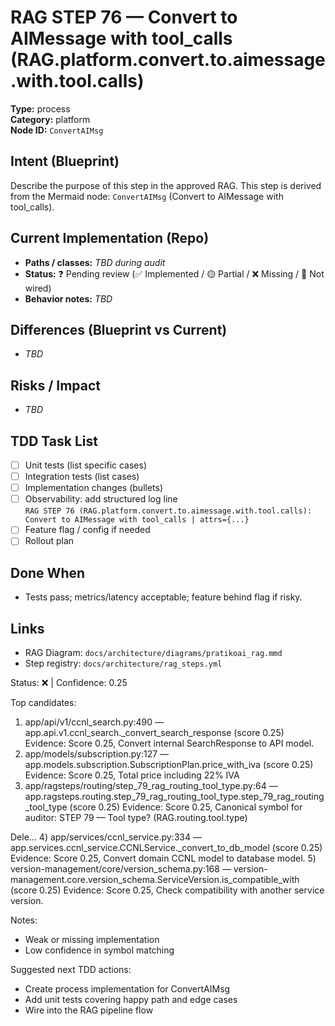 # RAG STEP 76 — Convert to AIMessage with tool_calls (RAG.platform.convert.to.aimessage.with.tool.calls)

**Type:** process  
**Category:** platform  
**Node ID:** `ConvertAIMsg`

## Intent (Blueprint)
Describe the purpose of this step in the approved RAG. This step is derived from the Mermaid node: `ConvertAIMsg` (Convert to AIMessage with tool_calls).

## Current Implementation (Repo)
- **Paths / classes:** _TBD during audit_
- **Status:** ❓ Pending review (✅ Implemented / 🟡 Partial / ❌ Missing / 🔌 Not wired)
- **Behavior notes:** _TBD_

## Differences (Blueprint vs Current)
- _TBD_

## Risks / Impact
- _TBD_

## TDD Task List
- [ ] Unit tests (list specific cases)
- [ ] Integration tests (list cases)
- [ ] Implementation changes (bullets)
- [ ] Observability: add structured log line  
  `RAG STEP 76 (RAG.platform.convert.to.aimessage.with.tool.calls): Convert to AIMessage with tool_calls | attrs={...}`
- [ ] Feature flag / config if needed
- [ ] Rollout plan

## Done When
- Tests pass; metrics/latency acceptable; feature behind flag if risky.

## Links
- RAG Diagram: `docs/architecture/diagrams/pratikoai_rag.mmd`
- Step registry: `docs/architecture/rag_steps.yml`


<!-- AUTO-AUDIT:BEGIN -->
Status: ❌  |  Confidence: 0.25

Top candidates:
1) app/api/v1/ccnl_search.py:490 — app.api.v1.ccnl_search._convert_search_response (score 0.25)
   Evidence: Score 0.25, Convert internal SearchResponse to API model.
2) app/models/subscription.py:127 — app.models.subscription.SubscriptionPlan.price_with_iva (score 0.25)
   Evidence: Score 0.25, Total price including 22% IVA
3) app/ragsteps/routing/step_79_rag_routing_tool_type.py:64 — app.ragsteps.routing.step_79_rag_routing_tool_type.step_79_rag_routing_tool_type (score 0.25)
   Evidence: Score 0.25, Canonical symbol for auditor: STEP 79 — Tool type? (RAG.routing.tool.type)

Dele...
4) app/services/ccnl_service.py:334 — app.services.ccnl_service.CCNLService._convert_to_db_model (score 0.25)
   Evidence: Score 0.25, Convert domain CCNL model to database model.
5) version-management/core/version_schema.py:168 — version-management.core.version_schema.ServiceVersion.is_compatible_with (score 0.25)
   Evidence: Score 0.25, Check compatibility with another service version.

Notes:
- Weak or missing implementation
- Low confidence in symbol matching

Suggested next TDD actions:
- Create process implementation for ConvertAIMsg
- Add unit tests covering happy path and edge cases
- Wire into the RAG pipeline flow
<!-- AUTO-AUDIT:END -->